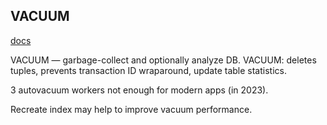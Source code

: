 VACUUM
-

[docs](https://www.postgresql.org/docs/current/sql-vacuum.html)

VACUUM — garbage-collect and optionally analyze DB.
VACUUM: deletes tuples, prevents transaction ID wraparound, update table statistics.

3 autovacuum workers not enough for modern apps (in 2023).

Recreate index may help to improve vacuum performance.
